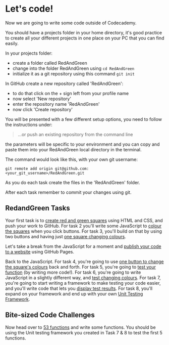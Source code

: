 # Let's code!

Now we are going to write some code outside of Codecademy.

You should have a projects folder in your home directory, it's good practice to create all your different projects in one place on your PC that you can find easily.

In your projects folder:

* create a folder called RedAndGreen
* change into the folder RedAndGreen using `cd RedAndGreen`
* initialize it as a git repository using this command `git init`

In GitHub create a new repository called 'RedAndGreen':

* to do that click on the + sign left from your profile name
* now select 'New repository'
* enter the repository name 'RedAndGreen'
* now click 'Create repository'

You will be presented with a few different setup options, you need to follow the instructions under:

> ...or push an existing repository from the command line

the parameters will be specific to your environment and you can copy and paste them into your RedAndGreen local directory in the terminal.  

The command would look like this, with your own git username:

```
git remote add origin git@github.com:<your_git_username>/RedAndGreen.git
```

As you do each task create the files in the 'RedAndGreen' folder.

After each task remember to commit your changes using git.

## RedandGreen Tasks  

Your first task is to [create red and green squares](t1-create-red-and-green-squares.md) using HTML and CSS, and push your work to GitHub. For task 2 you'll write some JavaScript to [colour the squares](t2-colour-the-squares.md) when you click buttons. For task 3, you'll build on that by using two buttons and having just [one square changing colours](t3-one-square-changing-colours.md).

Let's take a break from the JavaScript for a moment and [publish your code to a website](publish-your-code-to-a-website.md) using GitHub Pages.

Back to the JavaScript. For task 4, you're going to use [one button to change the square's colours](t4-one-button-to-change-square-colours.md) back and forth. For task 5, you're going to [test your function](t5-test-your-function.md) (by writing more code!). For task 6, you're going to write JavaScript in a slightly different way, and [test changing colours](t6-test-changing-colours.md). For task 7, you're going to start writing a framework to make testing your code easier, and you'll write code that lets you [display test results](t7-display-test-results.md). For task 8, you'll expand on your framework and end up with your own [Unit Testing Framework](t8-unit-testing-framework.md).

## Bite-sized Code Challenges

Now head over to [53 functions](https://github.com/codex-academy/53functions/blob/master/README.md) and write some functions. You should be using the Unit testing framework you created in Task 7 & 8 to test the first 5 functions.
